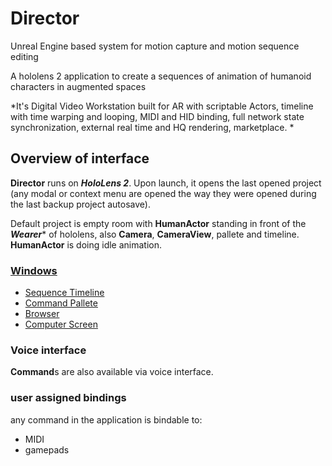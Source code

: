 # Director
Unreal Engine based system for motion capture and motion sequence editing 

A hololens 2 application to create a sequences of animation of humanoid characters in augmented spaces

*It's Digital Video Workstation built for AR with scriptable Actors, timeline with time warping and looping, MIDI and HID binding, full network state synchronization, external real time and HQ rendering,  marketplace. *

## Overview of interface

**Director** runs on ***HoloLens 2***. Upon launch, it opens the last opened project (any modal or context menu are opened the way they were opened during the last backup project autosave).

Default project is empty room with **HumanActor** standing in front of the ***Wearer**** of hololens, also **Camera**, **CameraView**, pallete and timeline. **HumanActor** is doing idle animation.


### [Windows](Windows.md)
 * [Sequence Timeline](https://github.com/darvin/Director/blob/main/Windows.md#sequence-timeline)
 * [Command Pallete](https://github.com/darvin/Director/blob/main/Windows.md#command-pallete)
 * [Browser](https://github.com/darvin/Director/blob/main/Windows.md#browser)
 * [Computer Screen](https://github.com/darvin/Director/blob/main/Windows.md#computer-screen-vnc)


### Voice interface
**Command**s are also available via voice interface.

### user assigned bindings

any command in the application is bindable to:
- MIDI
- gamepads 

